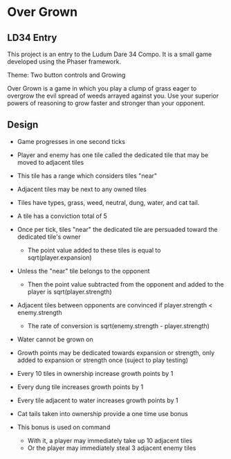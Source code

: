 Over Grown
==========
LD34 Entry
----------

This project is an entry to the Ludum Dare 34 Compo. It is a small game developed
using the Phaser framework.

Theme: Two button controls and Growing

Over Grown is a game in which you play a clump of grass eager to overgrow the evil spread of weeds arrayed against you. Use your superior powers of reasoning to grow faster and stronger than your opponent.

Design
------
* Game progresses in one second ticks
* Player and enemy has one tile called the dedicated tile that may be moved to adjacent tiles
* This tile has a range which considers tiles "near"
* Adjacent tiles may be next to any owned tiles

* Tiles have types, grass, weed, neutral, dung, water, and cat tail.
* A tile has a conviction total of 5
* Once per tick, tiles "near" the dedicated tile are persuaded toward the dedicated tile's owner
	* The point value added to these tiles is equal to sqrt(player.expansion)
* Unless the "near" tile belongs to the opponent
	* Then the point value subtracted from the opponent and added to the player is sqrt(player.strength)
* Adjacent tiles between opponents are convinced if player.strength < enemy.strength
	* The rate of conversion is sqrt(enemy.strength - player.strength)
* Water cannot be grown on

* Growth points may be dedicated towards expansion or strength, only added to expansion or strength once (suject to play testing)
* Every 10 tiles in ownership increase growth points by 1
* Every dung tile increases growth points by 1
* Every tile adjacent to water increases growth points by 1

* Cat tails taken into ownership provide a one time use bonus
* This bonus is used on command
	* With it, a player may immediately take up 10 adjacent tiles
	* Or the player may immediately steal 3 adjacent enemy tiles
